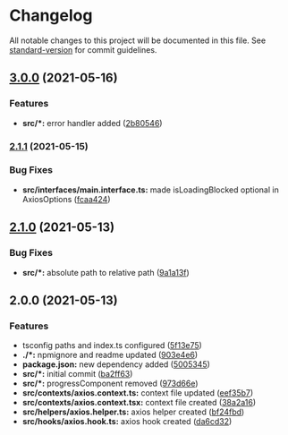 # Changelog

All notable changes to this project will be documented in this file. See [standard-version](https://github.com/conventional-changelog/standard-version) for commit guidelines.

## [3.0.0](https://github.com/mert-solak/axios-helper/compare/v2.1.1...v3.0.0) (2021-05-16)


### Features

* **src/*:** error handler added ([2b80546](https://github.com/mert-solak/axios-helper/commit/2b80546b4a870a92da4138ecde5cf56657ac94d8))

### [2.1.1](https://github.com/mert-solak/axios-helper/compare/v2.1.0...v2.1.1) (2021-05-15)


### Bug Fixes

* **src/interfaces/main.interface.ts:** made isLoadingBlocked optional in AxiosOptions ([fcaa424](https://github.com/mert-solak/axios-helper/commit/fcaa42455ca95695af7e66b0314bed46c2a6e537))

## [2.1.0](https://github.com/mert-solak/axios-helper/compare/v2.0.0...v2.1.0) (2021-05-13)


### Bug Fixes

* **src/*:** absolute path to relative path ([9a1a13f](https://github.com/mert-solak/axios-helper/commit/9a1a13fea1d119f5a6fb9aa72845501b3b923819))

## 2.0.0 (2021-05-13)


### Features

* tsconfig paths and index.ts configured ([5f13e75](https://github.com/mert-solak/axios-helper/commit/5f13e758271766ed56f8d86588e94de2c76d5b46))
* **./*:** npmignore and readme updated ([903e4e6](https://github.com/mert-solak/axios-helper/commit/903e4e694d916c8b19d59f7c24452b83eebe36b0))
* **package.json:** new dependency added ([5005345](https://github.com/mert-solak/axios-helper/commit/5005345be5a070da927240b688f63b97e7e26926))
* **src/*:** initial commit ([ba2ff63](https://github.com/mert-solak/axios-helper/commit/ba2ff63c2114efd688a2f8e72c39564b0c3fdba7))
* **src/*:** progressComponent removed ([973d66e](https://github.com/mert-solak/axios-helper/commit/973d66e8f9f19a8f8c4eb6dd9dc03d71a4c539ad))
* **src/contexts/axios.context.ts:** context file updated ([eef35b7](https://github.com/mert-solak/axios-helper/commit/eef35b7b63c3b79d8faee5ccca9a818899998772))
* **src/contexts/axios.context.tsx:** context file created ([38a2a16](https://github.com/mert-solak/axios-helper/commit/38a2a162316a43e10cc3d8ce9953dcd9e8366dbb))
* **src/helpers/axios.helper.ts:** axios helper created ([bf24fbd](https://github.com/mert-solak/axios-helper/commit/bf24fbd68a165f63761d5e44e0b706d6d0afd100))
* **src/hooks/axios.hook.ts:** axios hook created ([da6cd32](https://github.com/mert-solak/axios-helper/commit/da6cd322911f3176e7f251979d4323b18f224cfc))
